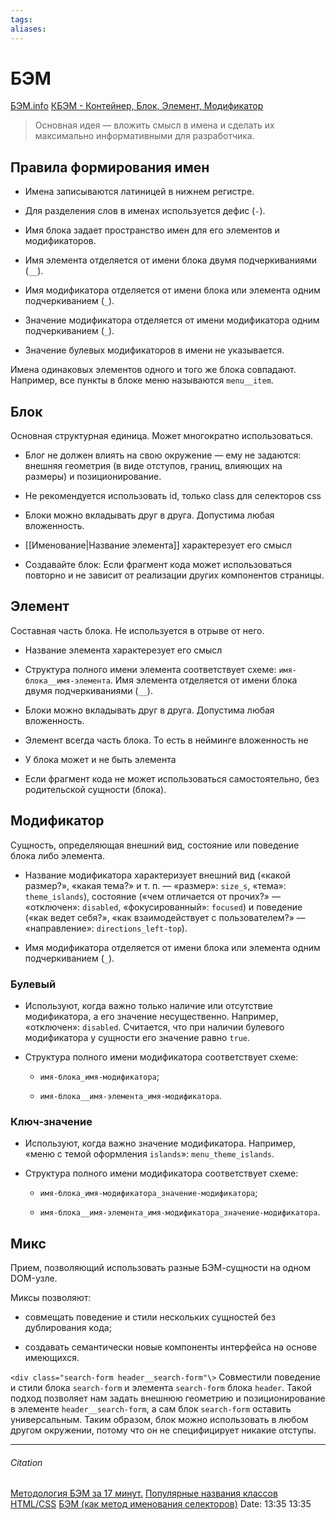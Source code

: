 ```yaml
---
tags: 
aliases: 
---
```

# БЭМ
[БЭМ.info](https://ru.bem.info/methodology/quick-start/)
[КБЭМ - Контейнер, Блок, Элемент, Модификатор](http://glivera-team.github.io/structure/2016/02/11/kbem.html)
 >Основная идея — вложить смысл в имена и сделать их максимально информативными для разработчика.

## Правила формирования имен
-   Имена записываются латиницей в нижнем регистре.
    
-   Для разделения слов в именах используется дефис (`-`).
    
-   Имя блока задает пространство имен для его элементов и модификаторов.
    
-   Имя элемента отделяется от имени блока двумя подчеркиваниями (`__`).
    
-   Имя модификатора отделяется от имени блока или элемента одним подчеркиванием (`_`).
    
-   Значение модификатора отделяется от имени модификатора одним подчеркиванием (`_`).
    
-   Значение булевых модификаторов в имени не указывается.

Имена одинаковых элементов одного и того же блока совпадают. Например, все пункты в блоке меню называются `menu__item`.
## Блок
Основная структурная единица. Может многократно использоваться.

- Блог не должен влиять на свою окружение — ему не задаются: внешняя геометрия (в виде отступов, границ, влияющих на размеры) и позиционирование.

- Не рекомендуется использовать id, только class для селекторов css

- Блоки можно вкладывать друг в друга. Допустима любая вложенность.

- [[Именование|Название элемента]] характерезует его смысл

- Создавайте блок: Если фрагмент кода может использоваться повторно и не зависит от реализации других компонентов страницы.


## Элемент
Составная часть блока. Не используется в отрыве от него.

- Название элемента характерезует его смысл

- Структура полного имени элемента соответствует схеме: `имя-блока__имя-элемента`. Имя элемента отделяется от имени блока двумя подчеркиваниями (`__`).
- Блоки можно вкладывать друг в друга. Допустима любая вложенность.

- Элемент всегда часть блока. То есть в нейминге вложенность не 

- У блока может и не быть элемента

- Если фрагмент кода не может использоваться самостоятельно, без родительской сущности (блока).


## Модификатор
Cущность, определяющая внешний вид, состояние или поведение блока либо элемента.

- Название модификатора характеризует внешний вид («какой размер?», «какая тема?» и т. п. — «размер»: `size_s`, «тема»: `theme_islands`), состояние («чем отличается от прочих?» — «отключен»: `disabled`, «фокусированный»: `focused`) и поведение («как ведет себя?», «как взаимодействует с пользователем?» — «направление»: `directions_left-top`).

- Имя модификатора отделяется от имени блока или элемента одним подчеркиванием (`_`).

### Булевый

-   Используют, когда важно только наличие или отсутствие модификатора, а его значение несущественно. Например, «отключен»: `disabled`. Считается, что при наличии булевого модификатора у сущности его значение равно `true`.
    
-   Структура полного имени модификатора соответствует схеме:
    
    -   `имя-блока_имя-модификатора`;
        
    -   `имя-блока__имя-элемента_имя-модификатора`.

### Ключ-значение

-   Используют, когда важно значение модификатора. Например, «меню с темой оформления `islands`»: `menu_theme_islands`.
    
-   Структура полного имени модификатора соответствует схеме:
    
    -   `имя-блока_имя-модификатора_значение-модификатора`;
        
    -   `имя-блока__имя-элемента_имя-модификатора_значение-модификатора`.

## Микс

Прием, позволяющий использовать разные БЭМ-сущности на одном DOM-узле.

Миксы позволяют:

-   совмещать поведение и стили нескольких сущностей без дублирования кода;
    
-   создавать семантически новые компоненты интерфейса на основе имеющихся.


`<div class="search-form header__search-form"\>`
Совместили поведение и стили блока `search-form` и элемента `search-form` блока `header`. Такой подход позволяет нам задать внешнюю геометрию и позиционирование в элементе `header__search-form`, а сам блок `search-form` оставить универсальным. Таким образом, блок можно использовать в любом другом окружении, потому что он не специфицирует никакие отступы.


---
###### Citation
[Методология БЭМ за 17 минут.](https://www.youtube.com/watch?v=HihYQVuH64U&t=10s)
[Популярные названия классов HTML/CSS](https://tpverstak.ru/common-css-class-names/)
[БЭМ (как метод именования селекторов)](https://nicothin.pro/idiomatic-pre-CSS/#bem)
Date: 13:35 13:35
